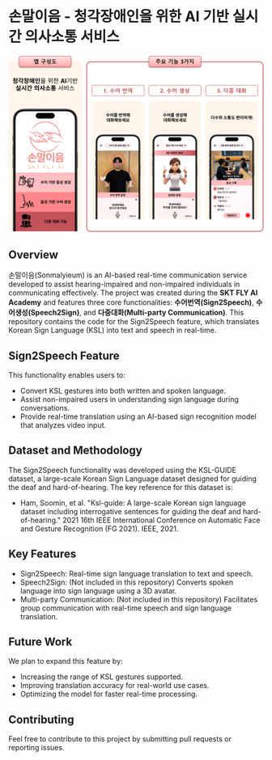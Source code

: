 # 손말이음 - 청각장애인을 위한 AI 기반 실시간 의사소통 서비스

![Sonmalyieum Overview](./image/손말이음.png)

## Overview
손말이음(Sonmalyieum) is an AI-based real-time communication service developed to assist hearing-impaired and non-impaired individuals in communicating effectively. The project was created during the **SKT FLY AI Academy** and features three core functionalities: **수어번역(Sign2Speech)**, **수어생성(Speech2Sign)**, and **다중대화(Multi-party Communication)**. This repository contains the code for the Sign2Speech feature, which translates Korean Sign Language (KSL) into text and speech in real-time.

## Sign2Speech Feature

This functionality enables users to:

- Convert KSL gestures into both written and spoken language.
- Assist non-impaired users in understanding sign language during conversations.
- Provide real-time translation using an AI-based sign recognition model that analyzes video input.

## Dataset and Methodology
The Sign2Speech functionality was developed using the KSL-GUIDE dataset, a large-scale Korean Sign Language dataset designed for guiding the deaf and hard-of-hearing. The key reference for this dataset is:

- Ham, Soomin, et al. "Ksl-guide: A large-scale Korean sign language dataset including interrogative sentences for guiding the deaf and hard-of-hearing." 2021 16th IEEE International Conference on Automatic Face and Gesture Recognition (FG 2021). IEEE, 2021.

## Key Features
- Sign2Speech: Real-time sign language translation to text and speech.
- Speech2Sign: (Not included in this repository) Converts spoken language into sign language using a 3D avatar.
- Multi-party Communication: (Not included in this repository) Facilitates group communication with real-time speech and sign language translation.

## Future Work
We plan to expand this feature by:

- Increasing the range of KSL gestures supported.
- Improving translation accuracy for real-world use cases.
- Optimizing the model for faster real-time processing.

## Contributing
Feel free to contribute to this project by submitting pull requests or reporting issues.
